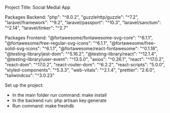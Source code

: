 Project Title: Social Medial App



Packages Backend:
    "php": "^8.0.2",
    "guzzlehttp/guzzle": "^7.2",
    "laravel/framework": "^9.2",
    "laravel/passport": "^10.3",
    "laravel/sanctum": "^2.14",
    "laravel/tinker": "^2.7"

Packages Frontend: 
    "@fortawesome/fontawesome-svg-core": "^6.1.1",
    "@fortawesome/free-regular-svg-icons": "^6.1.1",
    "@fortawesome/free-solid-svg-icons": "^6.1.1",
    "@fortawesome/react-fontawesome": "^0.1.18",
    "@testing-library/jest-dom": "^5.16.2",
    "@testing-library/react": "^12.1.4",
    "@testing-library/user-event": "^13.5.0",
    "axios": "^0.26.1",
    "react": "^17.0.2",
    "react-dom": "^17.0.2",
    "react-router-dom": "^6.2.2",
    "react-scripts": "5.0.0",
    "styled-components": "^5.3.3",
    "web-vitals": "^2.1.4",
    "prettier": "2.6.0",
    "tailwindcss": "^3.0.23"

Set up the project:
- In the main folder run command: make install
- In the backend run: php artisan key:generate 
- Run command: make freshdb

